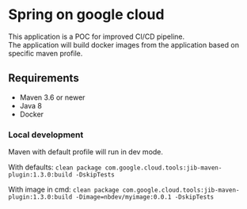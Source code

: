 # Spring on google cloud

This application is a POC for improved CI/CD pipeline.    
The application will build docker images from the application based on specific maven profile.

## Requirements
- Maven 3.6 or newer
- Java 8
- Docker 

### Local development
Maven with default profile will run in dev mode.
 
With defaults:
`clean package com.google.cloud.tools:jib-maven-plugin:1.3.0:build -DskipTests`

With image in cmd:
`clean package com.google.cloud.tools:jib-maven-plugin:1.3.0:build -Dimage=nbdev/myimage:0.0.1 -DskipTests`



